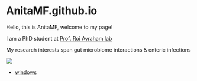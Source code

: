 # AnitaMF.github.io

Hello, this is AnitaMF, welcome to my page!

I am a PhD student at [Prof. Roi Avraham lab](https://www.weizmann.ac.il/dept/irb/avraham/avraham-lab-homepage)


My research interests span gut microbiome interactions & enteric infections 

![](https://static.timesofisrael.com/www/uploads/2021/01/iStock-1279892500.jpg)
* [windows](/windows.md)
